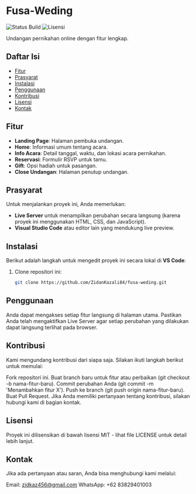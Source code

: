 # Fusa-Weding

![Status Build](https://img.shields.io/badge/build-In_Progess-brightgreen) ![Lisensi](https://img.shields.io/badge/license-MIT-blue?link=https%3A%2F%2Fgithub.com%2FZidanKazali84%2Ffusa-weding%3Ftab%3DMIT-1-ov-file)

Undangan pernikahan online dengan fitur lengkap.

## Daftar Isi

- [Fitur](#fitur)
- [Prasyarat](#prasyarat)
- [Instalasi](#instalasi)
- [Penggunaan](#penggunaan)
- [Kontribusi](#kontribusi)
- [Lisensi](#lisensi)
- [Kontak](#kontak)

## Fitur

- **Landing Page**: Halaman pembuka undangan.
- **Home**: Informasi umum tentang acara.
- **Info Acara**: Detail tanggal, waktu, dan lokasi acara pernikahan.
- **Reservasi**: Formulir RSVP untuk tamu.
- **Gift**: Opsi hadiah untuk pasangan.
- **Close Undangan**: Halaman penutup undangan.

## Prasyarat

Untuk menjalankan proyek ini, Anda memerlukan:
- **Live Server** untuk menampilkan perubahan secara langsung (karena proyek ini menggunakan HTML, CSS, dan JavaScript).
- **Visual Studio Code** atau editor lain yang mendukung live preview.

## Instalasi

Berikut adalah langkah untuk mengedit proyek ini secara lokal di **VS Code**:

1. Clone repositori ini:
   ```bash
   git clone https://github.com/ZidanKazali84/fusa-weding.git

## Penggunaan
Anda dapat mengakses setiap fitur langsung di halaman utama. Pastikan Anda telah mengaktifkan Live Server agar setiap perubahan yang dilakukan dapat langsung terlihat pada browser.

## Kontribusi
Kami mengundang kontribusi dari siapa saja. Silakan ikuti langkah berikut untuk memulai:

Fork repositori ini.
Buat branch baru untuk fitur atau perbaikan (git checkout -b nama-fitur-baru).
Commit perubahan Anda (git commit -m 'Menambahkan fitur X').
Push ke branch (git push origin nama-fitur-baru).
Buat Pull Request.
Jika Anda memiliki pertanyaan tentang kontribusi, silakan hubungi kami di bagian kontak.

## Lisensi
Proyek ini dilisensikan di bawah lisensi MIT - lihat file LICENSE untuk detail lebih lanjut.

## Kontak
Jika ada pertanyaan atau saran, Anda bisa menghubungi kami melalui:

Email: zidkaz456@gmail.com
WhatsApp: +62 83829401003

